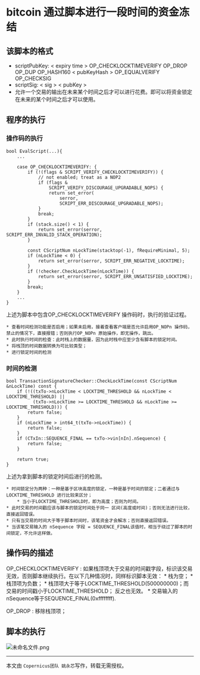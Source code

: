 ﻿# bitcoin 通过脚本进行一段时间的资金冻结

## 该脚本的格式
* scriptPubKey: < expiry time > OP_CHECKLOCKTIMEVERIFY OP_DROP OP_DUP OP_HASH160 < pubKeyHash > OP_EQUALVERIFY OP_CHECKSIG
* scriptSig: < sig > < pubKey >
* 允许一个交易的输出在未来某个时间之后才可以进行花费。即可以将资金锁定在未来的某个时间之后才可以使用。

## 程序的执行

### 操作码的执行
```
bool EvalScript(...){
    ...
    
    case OP_CHECKLOCKTIMEVERIFY: {
        if (!(flags & SCRIPT_VERIFY_CHECKLOCKTIMEVERIFY)) {
            // not enabled; treat as a NOP2  
            if (flags &
                SCRIPT_VERIFY_DISCOURAGE_UPGRADABLE_NOPS) {
                return set_error(
                    serror,
                    SCRIPT_ERR_DISCOURAGE_UPGRADABLE_NOPS);
            }
            break;
        }
        if (stack.size() < 1) {
            return set_error(serror, SCRIPT_ERR_INVALID_STACK_OPERATION);
        }
        
        const CScriptNum nLockTime(stacktop(-1), fRequireMinimal, 5);
        if (nLockTime < 0) {
            return set_error(serror, SCRIPT_ERR_NEGATIVE_LOCKTIME);
        }
        if (!checker.CheckLockTime(nLockTime)) {
            return set_error(serror, SCRIPT_ERR_UNSATISFIED_LOCKTIME);
        }
        break;
    }
    ...
}
```

上述为脚本中包含OP_CHECKLOCKTIMEVERIFY 操作码时，执行的验证过程。

    * 查看时间检测功能是否启用；如果未启用，接着查看客户端是否允许启用OP_NOPn 操作码，禁止的情况下，直接报错；否则执行OP_NOPn 原始操作，即无操作，跳出。
    * 此时执行时间的检查：此时栈上的数据量，因为此时栈中应至少含有脚本的锁定时间。
    * 将栈顶的时间数据转换为可比较类型；
    * 进行锁定时间的检测
    
### 时间的检测
```
bool TransactionSignatureChecker::CheckLockTime(const CScriptNum &nLockTime) const {
    if (!((txTo->nLockTime < LOCKTIME_THRESHOLD && nLockTime < LOCKTIME_THRESHOLD) ||
          (txTo->nLockTime >= LOCKTIME_THRESHOLD && nLockTime >= LOCKTIME_THRESHOLD))) {
        return false;
    }
    if (nLockTime > int64_t(txTo->nLockTime)) {
        return false;
    }
    if (CTxIn::SEQUENCE_FINAL == txTo->vin[nIn].nSequence) {
        return false;
    }

    return true;
}
```

上述为拿到脚本的锁定时间后进行的检测。

    * 时间锁定分为两种：一种是基于区块高度的锁定，一种是基于时间的锁定；二者通过与 LOCKTIME_THRESHOLD 进行比较来区分；
        * 当小于LOCKTIME_THRESHOLD时，即为高度；否则为时间。
    * 此时交易的时间戳应该与脚本的锁定时间处于同一 区间(高度或时间)；否则无法进行比较，直接返回错误。
    * 只有当交易的时间大于等于脚本时间时，该笔资金才会解冻；否则直接返回错误。
    * 当该笔交易输入的 nSequence 字段 = SEQUENCE_FINAL该值时，相当于绕过了脚本的时间锁定，不允许这样做。
    
## 操作码的描述

OP_CHECKLOCKTIMEVERIFY : 如果栈顶项大于交易的时间戳字段，标识该交易无效，否则脚本继续执行。在以下几种情况时，同样标识脚本无效：
    * 栈为空；
    * 栈顶项为负数；
    * 栈顶项大于等于LOCKTIME_THRESHOLD(500000000)；而交易的时间戳小于LOCKTIME_THRESHOLD； 反之也无效。
    * 交易输入的nSequence等于SEQUENCE_FINAL(0xffffffff).
    
OP_DROP : 移除栈顶项；

## 脚本的执行
![未命名文件.png](https://upload-images.jianshu.io/upload_images/5181674-89508e0f08cbcf26.png?imageMogr2/auto-orient/strip%7CimageView2/2/w/1240)

    


***
本文由 `Copernicus团队 姚永芯`写作，转载无需授权。